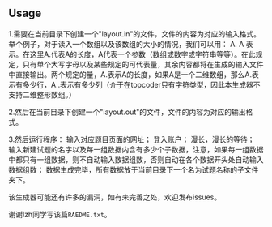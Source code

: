 Usage
-----------

1.需要在当前目录下创建一个"layout.in"的文件，文件的内容为对应的输入格式。
举个例子，对于读入一个数组以及该数组的大小的情况，我们可以用：
A.
A
表示。在这里A.代表A的长度，A代表一个参数（数组或数字或字符串等等）。在此规定，只有单个大写字母以及某些规定的可代表量，其余内容都将在生成的输入文件中直接输出。两个规定的量，A.表示A的长度，如果A是一个二维数组，那么A.表示有多少行，A..表示有多少列（介于在topcoder只有字符类型，因此本生成器不支持二维整形数组。）

2.然后在当前目录下创建一个"layout.out"的文件，文件的内容为对应的输出格式。

3.然后运行程序：
输入对应题目页面的网址；
登入账户；
漫长，漫长的等待；
输入新建试题的名字以及每一组数据内含有多少个子数据，注意，如果每一组数据中都只有一组数据，则不自动输入数据组数，否则自动在各个数据开头处自动输入数据组数；
数据生成完毕，所有数据放于当前目录下一个名为试题名称的子文件夹下。

该生成器可能还有许多的漏洞，如有未完善之处，欢迎发布issues。

谢谢lzh同学写该篇`RAEDME.txt`。
